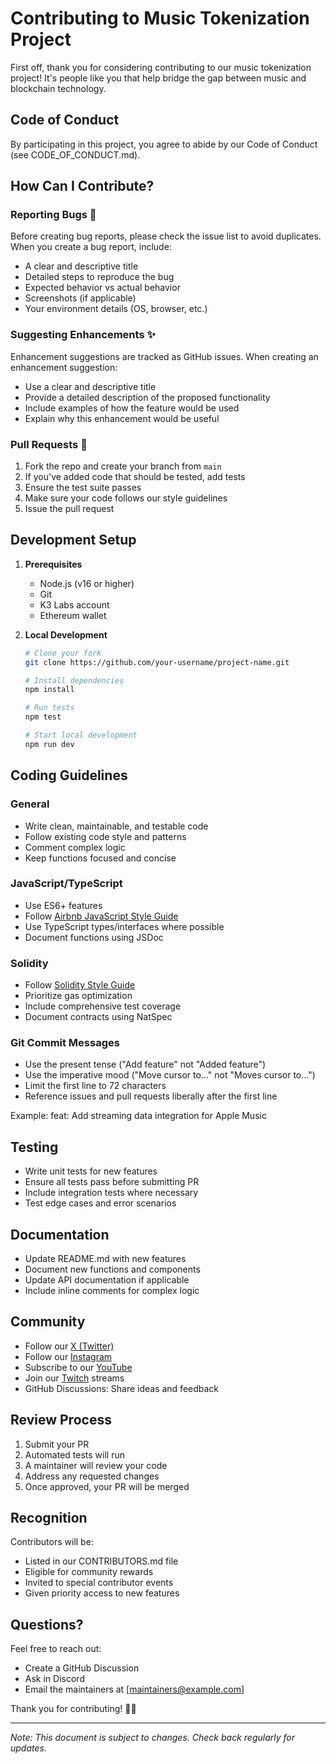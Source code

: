 # Contributing to Music Tokenization Project

First off, thank you for considering contributing to our music tokenization project! It's people like you that help bridge the gap between music and blockchain technology.

## Code of Conduct

By participating in this project, you agree to abide by our Code of Conduct (see CODE_OF_CONDUCT.md).

## How Can I Contribute?

### Reporting Bugs 🐛

Before creating bug reports, please check the issue list to avoid duplicates. When you create a bug report, include:

- A clear and descriptive title
- Detailed steps to reproduce the bug
- Expected behavior vs actual behavior
- Screenshots (if applicable)
- Your environment details (OS, browser, etc.)

### Suggesting Enhancements ✨

Enhancement suggestions are tracked as GitHub issues. When creating an enhancement suggestion:

- Use a clear and descriptive title
- Provide a detailed description of the proposed functionality
- Include examples of how the feature would be used
- Explain why this enhancement would be useful

### Pull Requests 🚀

1. Fork the repo and create your branch from `main`
2. If you've added code that should be tested, add tests
3. Ensure the test suite passes
4. Make sure your code follows our style guidelines
5. Issue the pull request

## Development Setup

1. **Prerequisites**

   - Node.js (v16 or higher)
   - Git
   - K3 Labs account
   - Ethereum wallet

2. **Local Development**

   ```bash
   # Clone your fork
   git clone https://github.com/your-username/project-name.git

   # Install dependencies
   npm install

   # Run tests
   npm test

   # Start local development
   npm run dev
   ```

## Coding Guidelines

### General

- Write clean, maintainable, and testable code
- Follow existing code style and patterns
- Comment complex logic
- Keep functions focused and concise

### JavaScript/TypeScript

- Use ES6+ features
- Follow [Airbnb JavaScript Style Guide](https://github.com/airbnb/javascript)
- Use TypeScript types/interfaces where possible
- Document functions using JSDoc

### Solidity

- Follow [Solidity Style Guide](https://docs.soliditylang.org/en/latest/style-guide.html)
- Prioritize gas optimization
- Include comprehensive test coverage
- Document contracts using NatSpec

### Git Commit Messages

- Use the present tense ("Add feature" not "Added feature")
- Use the imperative mood ("Move cursor to..." not "Moves cursor to...")
- Limit the first line to 72 characters
- Reference issues and pull requests liberally after the first line

Example:
feat: Add streaming data integration for Apple Music

## Testing

- Write unit tests for new features
- Ensure all tests pass before submitting PR
- Include integration tests where necessary
- Test edge cases and error scenarios

## Documentation

- Update README.md with new features
- Document new functions and components
- Update API documentation if applicable
- Include inline comments for complex logic

## Community

- Follow our [X (Twitter)](https://x.com/ShineDarkmusic)
- Follow our [Instagram](https://www.instagram.com/shinedarkmusic/)
- Subscribe to our [YouTube](https://www.youtube.com/channel/UCVbJWtMZ4rF1SpDBLC2E8wg?view_as=subscriber)
- Join our [Twitch](https://www.twitch.tv/shinedarkmusic) streams
- GitHub Discussions: Share ideas and feedback

## Review Process

1. Submit your PR
2. Automated tests will run
3. A maintainer will review your code
4. Address any requested changes
5. Once approved, your PR will be merged

## Recognition

Contributors will be:

- Listed in our CONTRIBUTORS.md file
- Eligible for community rewards
- Invited to special contributor events
- Given priority access to new features

## Questions?

Feel free to reach out:

- Create a GitHub Discussion
- Ask in Discord
- Email the maintainers at [maintainers@example.com]

Thank you for contributing! 🎵🔗

---

_Note: This document is subject to changes. Check back regularly for updates._
